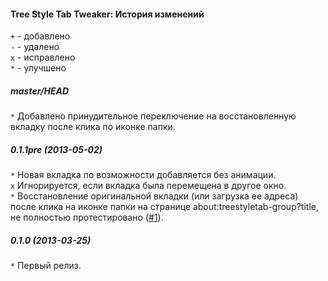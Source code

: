 ﻿#### Tree Style Tab Tweaker: История изменений

`+` - добавлено<br>
`-` - удалено<br>
`x` - исправлено<br>
`*` - улучшено<br>

##### master/HEAD
`*` Добавлено принудительное переключение на восстановленную вкладку после клика по иконке папки.<br>

##### 0.1.1pre (2013-05-02)
`*` Новая вкладка по возможности добавляется без анимации.<br>
`x` Игнорируется, если вкладка была перемещена в другое окно.<br>
`*` Восстановление оригинальной вкладки (или загрузка ее адреса) после клика на иконке папки на странице about:treestyletab-group?title, не полностью протестировано (<a href="https://github.com/Infocatcher/Tree_Style_Tab_Tweaker/issues/1">#1</a>).<br>

##### 0.1.0 (2013-03-25)
`*` Первый релиз.<br>
